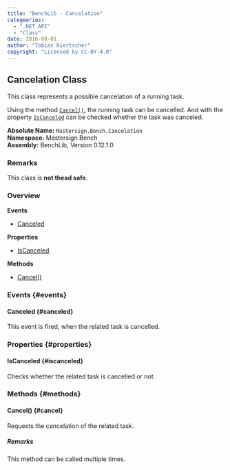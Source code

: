 ```yaml
---
title: "BenchLib - Cancelation"
categeories:
  - ".NET API"
  - "Class"
date: 2016-08-01
author: "Tobias Kiertscher"
copyright: "Licensed by CC-BY-4.0"
---
```


## Cancelation Class
This class represents a possible cancelation of a running task.

Using the method  [`Cancel()`](/clr-api/mastersign-bench-cancelation/#cancel), the running task can be cancelled. And with the property  [`IsCanceled`](/clr-api/mastersign-bench-cancelation/#iscanceled) can be checked whether the task was canceled. 



**Absolute Name:** `Mastersign.Bench.Cancelation`  
**Namespace:** Mastersign.Bench  
**Assembly:** BenchLib, Version 0.12.1.0

### Remarks
This class is **not thead safe**.



### Overview
**Events**

* [Canceled](#canceled)

**Properties**

* [IsCanceled](#iscanceled)

**Methods**

* [Cancel()](#cancel)

### Events {#events}

#### Canceled {#canceled}
This event is fired, when the related task is cancelled. 

### Properties {#properties}

#### IsCanceled {#iscanceled}
Checks whether the related task is cancelled or not. 

### Methods {#methods}

#### Cancel() {#cancel}
Requests the cancelation of the related task. 

##### Remarks
This method can be called multiple times. 

